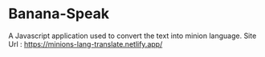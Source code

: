 # Banana-Speak
A Javascript application used to convert the text into minion language.
Site Url : https://minions-lang-translate.netlify.app/
